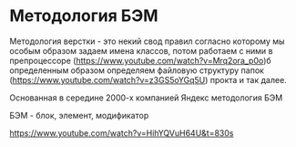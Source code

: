 # Методология БЭМ

Методология верстки - это некий свод правил согласно которому мы особым образом задаем
имена классов, потом работаем с ними в препроцессоре (https://www.youtube.com/watch?v=Mrq2ora_p0o)б
определенным образом определяем файловую структуру папок (https://www.youtube.com/watch?v=z3GS5oYGq5U)
прокта и так далее.

Основанная в середине 2000-х компанией Яндекс методология БЭМ

БЭМ - блок, элемент, модификатор

https://www.youtube.com/watch?v=HihYQVuH64U&t=830s
